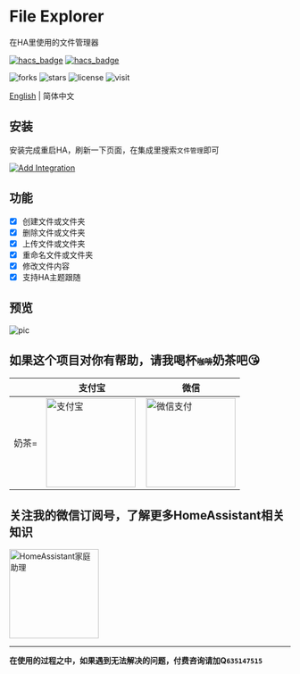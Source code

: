 # File Explorer
在HA里使用的文件管理器

[![hacs_badge](https://img.shields.io/badge/Home-Assistant-%23049cdb)](https://www.home-assistant.io/)
[![hacs_badge](https://img.shields.io/badge/HACS-Custom-41BDF5.svg)](https://github.com/hacs/integration)

![forks](https://img.shields.io/github/forks/shaonianzhentan/ha_file_explorer)
![stars](https://img.shields.io/github/stars/shaonianzhentan/ha_file_explorer)
![license](https://img.shields.io/github/license/shaonianzhentan/ha_file_explorer)
![visit](https://visitor-badge.laobi.icu/badge?page_id=shaonianzhentan.ha_file_explorer&left_text=visit)

[English](README.md) | 简体中文

## 安装

安装完成重启HA，刷新一下页面，在集成里搜索`文件管理`即可

[![Add Integration](https://my.home-assistant.io/badges/config_flow_start.svg)](https://my.home-assistant.io/redirect/config_flow_start?domain=ha_file_explorer)

## 功能

- [x] 创建文件或文件夹
- [x] 删除文件或文件夹
- [x] 上传文件或文件夹
- [x] 重命名文件或文件夹
- [x] 修改文件内容
- [x] 支持HA主题跟随

## 预览

![pic](https://cdn.jsdelivr.net/gh/shaonianzhentan/image@main/ha_file_explorer/ha_file_explorer.png)


## 如果这个项目对你有帮助，请我喝杯<del style="font-size: 14px;">咖啡</del>奶茶吧😘
|  |支付宝|微信|
|---|---|---|
奶茶= | <img src="https://ha.jiluxinqing.com/img/alipay.png" align="left" height="160" width="160" alt="支付宝" title="支付宝">  |  <img src="https://ha.jiluxinqing.com/img/wechat.png" height="160" width="160" alt="微信支付" title="微信">

## 关注我的微信订阅号，了解更多HomeAssistant相关知识
<img src="https://ha.jiluxinqing.com/img/wechat-channel.png" height="160" alt="HomeAssistant家庭助理" title="HomeAssistant家庭助理">

---
**在使用的过程之中，如果遇到无法解决的问题，付费咨询请加Q`635147515`**